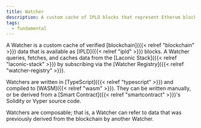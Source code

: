 ```yaml
---
title: Watcher
description: A custom cache of IPLD blocks that represent Etherum blockchain data
tags:
  - fundamental
---
```


A Watcher is a custom cache of verified [blockchain]({{< relref "blockchain" >}}) data that is available as [IPLD]({{< relref "ipld" >}}) blocks. A Watcher queries, fetches, and caches data from the [Laconic Stack]({{< relref "laconic-stack" >}}) by subscribing via the [Watcher Registry]({{< relref "watcher-registry" >}}). 

Watchers are written in [TypeScript]({{< relref "typescript" >}}) and compiled to [WASM]({{< relref "wasm" >}}). They can be written manually, or be derived from a [Smart Contract]({{< relref "smartcontract" >}})'s Solidity or Vyper source code.

Watchers are composable; that is, a Watcher can refer to data that was previously derived from the blockchain by another Watcher. 